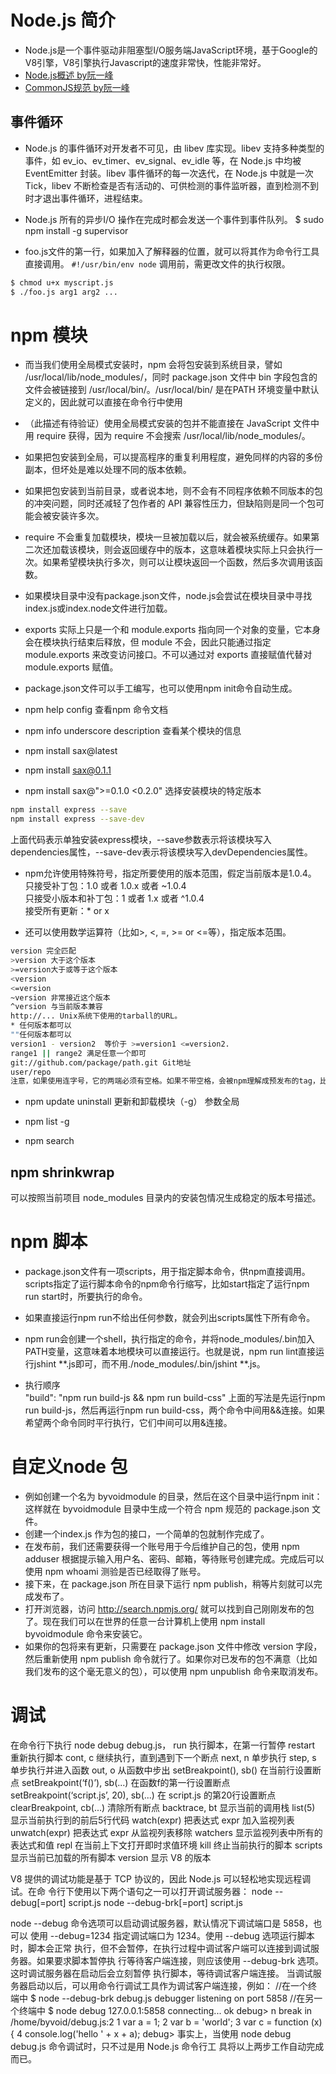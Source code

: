 # Node.js 简介
* Node.js是一个事件驱动非阻塞型I/O服务端JavaScript环境，基于Google的V8引擎，V8引擎执行Javascript的速度非常快，性能非常好。  
* [Node.js概述 by阮一峰](http://javascript.ruanyifeng.com/nodejs/basic.html)   
* [CommonJS规范 by阮一峰](http://javascript.ruanyifeng.com/nodejs/module.html)  
## 事件循环 
* Node.js 的事件循环对开发者不可见，由 libev 库实现。libev
支持多种类型的事件，如 ev_io、ev_timer、ev_signal、ev_idle 等，在 Node.js 中均被EventEmitter 封装。libev 事件循环的每一次迭代，在 Node.js 中就是一次 Tick，libev 不断检查是否有活动的、可供检测的事件监听器，直到检测不到时才退出事件循环，进程结束。

* Node.js 所有的异步I/O 操作在完成时都会发送一个事件到事件队列。
$ sudo npm install -g supervisor

* foo.js文件的第一行，如果加入了解释器的位置，就可以将其作为命令行工具直接调用。
`#!/usr/bin/env node` 调用前，需更改文件的执行权限。
```sh
$ chmod u+x myscript.js
$ ./foo.js arg1 arg2 ...
```
# npm 模块
* 而当我们使用全局模式安装时，npm 会将包安装到系统目录，譬如 /usr/local/lib/node_modules/，同时 package.json 文件中 bin 字段包含的文件会被链接到 /usr/local/bin/。/usr/local/bin/ 是在PATH 环境变量中默认定义的，因此就可以直接在命令行中使用
* （此描述有待验证）使用全局模式安装的包并不能直接在 JavaScript 文件中用 require 获得，因为 require 不会搜索 /usr/local/lib/node_modules/。
* 如果把包安装到全局，可以提高程序的重复利用程度，避免同样的内容的多份副本，但坏处是难以处理不同的版本依赖。
* 如果把包安装到当前目录，或者说本地，则不会有不同程序依赖不同版本的包的冲突问题，同时还减轻了包作者的 API 兼容性压力，但缺陷则是同一个包可能会被安装许多次。


* require 不会重复加载模块，模块一旦被加载以后，就会被系统缓存。如果第二次还加载该模块，则会返回缓存中的版本，这意味着模块实际上只会执行一次。如果希望模块执行多次，则可以让模块返回一个函数，然后多次调用该函数。
* 如果模块目录中没有package.json文件，node.js会尝试在模块目录中寻找index.js或index.node文件进行加载。

* exports 实际上只是一个和 module.exports 指向同一个对象的变量，它本身会在模块执行结束后释放，但 module 不会，因此只能通过指定module.exports 来改变访问接口。不可以通过对 exports 直接赋值代替对 module.exports 赋值。

* package.json文件可以手工编写，也可以使用npm init命令自动生成。  
* npm help config   查看npm 命令文档

* npm info underscore description  查看某个模块的信息

* npm install sax@latest
* npm install sax@0.1.1
* npm install sax@">=0.1.0 <0.2.0"   选择安装模块的特定版本
```sh
npm install express --save
npm install express --save-dev
```
上面代码表示单独安装express模块，--save参数表示将该模块写入dependencies属性，--save-dev表示将该模块写入devDependencies属性。

* npm允许使用特殊符号，指定所要使用的版本范围，假定当前版本是1.0.4。
只接受补丁包：1.0 或者 1.0.x 或者 ~1.0.4  
只接受小版本和补丁包：1 或者 1.x 或者 ^1.0.4  
接受所有更新：* or x  

* 还可以使用数学运算符（比如>, <, =, >= or <=等），指定版本范围。  
```sh
version 完全匹配
>version 大于这个版本
>=version大于或等于这个版本
<version
<=version
~version 非常接近这个版本
^version 与当前版本兼容
http://... Unix系统下使用的tarball的URL。
* 任何版本都可以
""任何版本都可以
version1 - version2  等价于 >=version1 <=version2.
range1 || range2 满足任意一个即可
git://github.com/package/path.git Git地址
user/repo
注意，如果使用连字号，它的两端必须有空格。如果不带空格，会被npm理解成预发布的tag，比如1.0.0-rc.1。
```
* npm update uninstall  更新和卸载模块（-g） 参数全局

* npm list -g 

* npm search
## npm shrinkwrap [](https://tech.meituan.com/npm-shrinkwrap.html)
可以按照当前项目 node_modules 目录内的安装包情况生成稳定的版本号描述。
# npm 脚本
* package.json文件有一项scripts，用于指定脚本命令，供npm直接调用。scripts指定了运行脚本命令的npm命令行缩写，比如start指定了运行npm run start时，所要执行的命令。
* 如果直接运行npm run不给出任何参数，就会列出scripts属性下所有命令。  
* npm run会创建一个shell，执行指定的命令，并将node_modules/.bin加入PATH变量，这意味着本地模块可以直接运行。也就是说，npm run lint直接运行jshint **.js即可，而不用./node_modules/.bin/jshint **.js。  

* 执行顺序   
"build": "npm run build-js && npm run build-css"
上面的写法是先运行npm run build-js，然后再运行npm run build-css，两个命令中间用&&连接。如果希望两个命令同时平行执行，它们中间可以用&连接。
# 自定义node 包
* 例如创建一个名为 byvoidmodule 的目录，然后在这个目录中运行npm init：这样就在 byvoidmodule 目录中生成一个符合 npm 规范的 package.json 文件。
* 创建一个index.js 作为包的接口，一个简单的包就制作完成了。
* 在发布前，我们还需要获得一个账号用于今后维护自己的包，使用 npm adduser 根据提示输入用户名、密码、邮箱，等待账号创建完成。完成后可以使用 npm whoami 测验是否已经取得了账号。
* 接下来，在 package.json 所在目录下运行 npm publish，稍等片刻就可以完成发布了。
* 打开浏览器，访问 http://search.npmjs.org/ 就可以找到自己刚刚发布的包了。现在我们可以在世界的任意一台计算机上使用 npm install byvoidmodule 命令来安装它。
* 如果你的包将来有更新，只需要在 package.json 文件中修改 version 字段，然后重新使用 npm publish 命令就行了。如果你对已发布的包不满意（比如我们发布的这个毫无意义的包），可以使用 npm unpublish 命令来取消发布。

# 调试
在命令行下执行 node debug debug.js，
run 执行脚本，在第一行暂停
restart 重新执行脚本
cont, c 继续执行，直到遇到下一个断点
next, n 单步执行
step, s 单步执行并进入函数
out, o 从函数中步出
setBreakpoint(), sb() 在当前行设置断点
setBreakpoint(‘f()’), sb(...) 在函数f的第一行设置断点
setBreakpoint(‘script.js’, 20), sb(...) 在 script.js 的第20行设置断点
clearBreakpoint, cb(...) 清除所有断点
backtrace, bt 显示当前的调用栈
list(5) 显示当前执行到的前后5行代码
watch(expr) 把表达式 expr 加入监视列表
unwatch(expr) 把表达式 expr 从监视列表移除
watchers 显示监视列表中所有的表达式和值
repl 在当前上下文打开即时求值环境
kill 终止当前执行的脚本
scripts 显示当前已加载的所有脚本
version 显示 V8 的版本



V8 提供的调试功能是基于 TCP 协议的，因此 Node.js 可以轻松地实现远程调试。在命
令行下使用以下两个语句之一可以打开调试服务器：
node --debug[=port] script.js
node --debug-brk[=port] script.js

node --debug 命令选项可以启动调试服务器，默认情况下调试端口是 5858，也可以
使用 --debug=1234 指定调试端口为 1234。使用 --debug 选项运行脚本时，脚本会正常
执行，但不会暂停，在执行过程中调试客户端可以连接到调试服务器。如果要求脚本暂停执
行等待客户端连接，则应该使用 --debug-brk 选项。这时调试服务器在启动后会立刻暂停
执行脚本，等待调试客户端连接。
当调试服务器启动以后，可以用命令行调试工具作为调试客户端连接，例如：
//在一个终端中
$ node --debug-brk debug.js
debugger listening on port 5858
//在另一个终端中
$ node debug 127.0.0.1:5858
connecting... ok
debug> n
break in /home/byvoid/debug.js:2
1 var a = 1;
2 var b = 'world';
3 var c = function (x) {
4 console.log('hello ' + x + a);
debug>
事实上，当使用 node debug debug.js 命令调试时，只不过是用 Node.js 命令行工
具将以上两步工作自动完成而已。
